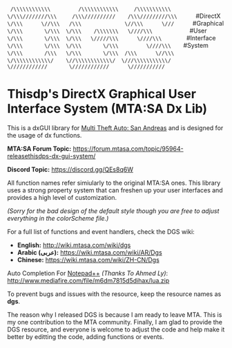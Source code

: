 ```  /\\\\\\\\\\\\         /\\\\\\\\\\\\     /\\\\\\\\\\\          ```
```  \/\\\////////\\\     /\\\//////////    /\\\/////////\\\       ```#DirectX
```   \/\\\      \//\\\   /\\\              \//\\\      \///       ```#Graphical
```    \/\\\       \/\\\  \/\\\    /\\\\\\\   \////\\\             ```#User
```     \/\\\       \/\\\  \/\\\   \/////\\\      \////\\\         ```#Interface
```      \/\\\       \/\\\  \/\\\       \/\\\         \////\\\     ```#System
```       \/\\\       /\\\   \/\\\       \/\\\  /\\\      \//\\\   ```
```        \/\\\\\\\\\\\\/    \//\\\\\\\\\\\\/  \///\\\\\\\\\\\/   ```
```         \////////////       \////////////      \///////////    ```
# Thisdp's DirectX Graphical User Interface System (MTA:SA Dx Lib)

This is a dxGUI library for [Multi Theft Auto: San Andreas](https://mtasa.com/) and is designed for the usage of dx functions.

**MTA:SA Forum Topic:** https://forum.mtasa.com/topic/95964-releasethisdps-dx-gui-system/

**Discord Topic:** https://discord.gg/QEs8q6W

All function names refer simiularly to the original MTA:SA ones. This library uses a strong property system that can freshen up your user interfaces and provides a high level of customization.

*(Sorry for the bad design of the default style though you are free to adjust everything in the colorScheme file.)*

For a full list of functions and event handlers, check the DGS wiki:
* **English:** http://wiki.mtasa.com/wiki/dgs
* **Arabic (عربى):** https://wiki.mtasa.com/wiki/AR/Dgs
* **Chinese:** https://wiki.mtasa.com/wiki/ZH-CN/Dgs

Auto Completion For [Notepad++](https://notepad-plus-plus.org/) *(Thanks To Ahmed Ly)*: http://www.mediafire.com/file/m6dm7815d5dihax/lua.zip

To prevent bugs and issues with the resource, keep the resource names as **dgs**.

The reason why I released DGS is because I am ready to leave MTA. This is my one contribution to the MTA community.
Finally, I am glad to provide the DGS resource, and everyone is welcome to adjust the code and help make it better by editting the code, adding functions or events.
